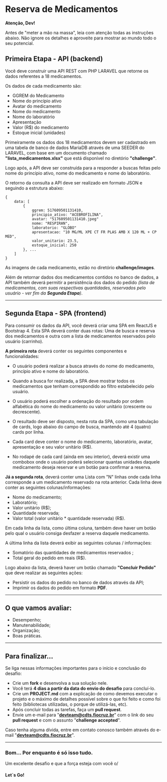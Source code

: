 # Reserva de Medicamentos

**Atenção, Dev!**

Antes de "meter a mão na massa", leia com atenção todas as instruções abaixo.
Não ignore os detalhes e aproveite para mostrar ao mundo todo o seu potencial.


## Primeira Etapa - API (backend)
Você deve construir uma API REST com PHP LARAVEL que retorne os dados referentes a 18 medicamentos.

Os dados de cada medicamento são:

- GGREM do Medicamento
- Nome do princípio ativo
- Avatar do medicamento
- Nome do medicamento
- Nome do laboratório
- Apresentação
- Valor (R$) do medicamento
- Estoque inicial (unidades)

Primeiramente os dados dos 18 medicamentos devem ser cadastrado em uma tabela de banco de dados MariaDB através de uma SEEDER do LARAVEL, com base em um documento chamado **"lista_medicamentos.xlsx"** que está disponível no diretório **"challenge"**.

Logo após, a API deve ser construída para a responder a buscas feitas pelo nome do princípio ativo, nome do medicamento e nome do laboratório.

O retorno da consulta a API deve ser realizado em formato JSON e seguindo a estrutura abaixo:

```
{
    data: [
        {
            ggrem: 517609501131410,
            principio_ativo: "ACEBROFILINA",
            avatar: "517609501131410.jpeg"
            nome: "RESPIRAN", 
            laboratorio: "GLOBO"
            apresentacao: "10 MG/ML XPE CT FR PLAS AMB X 120 ML + CP MED",
            valor_unitario: 23.5,
            estoque_inicial: 250
        }, ...
    ]
}
```
As imagens de cada medicamento, estão no diretório **challenge/images**.

Além de retornar dados dos medicamentos contidos no banco de dados, a API também deverá permitir a persistência dos dados do pedido *(lista de medicamentos, com suas respectivas quantidades, reservados pelo usuário - ver fim da **Segunda Etapa**)*.

___
## Segunda Etapa - SPA (frontend)

Para consumir os dados da API, você deverá criar uma SPA em ReactJS e Bootstrap 4.
Esta SPA deverá conter duas rotas: Uma de busca e reserva dos medicamentos e outra com a lista de medicamentos reservados pelo usuário (carrinho).  

**A primeira rota** deverá conter os seguintes componentes e funcionalidades:

- O usuário poderá realizar a busca através do nome do medicamento, princípio ativo e nome do laboratório.

- Quando a busca for realizada, a SPA deve mostrar todos os medicamentos que tenham correspondido ao filtro estabelecido pelo usuário.

- O usuário poderá escolher a ordenação do resultado por ordem alfabética do nome do medicamento ou valor unitário (crescente ou decrescente).

- O resultado deve ser disposto, nesta rota da SPA, como uma tabulação de cards, logo abaixo do campo de busca, mantendo até 4 (quatro) cards por linha.

- Cada card deve conter o nome do medicamento, laboratório, avatar, apresentação e seu valor unitário (R$).

- No rodapé de cada card (ainda em seu interior), deverá existir uma combobox onde o usuário poderá selecionar quantas unidades daquele medicamento deseja reservar e um botão para confirmar a reserva.

**Já a segunda rota**, deverá conter uma Lista com "N" linhas onde cada linha corresponde a um medicamento reservado na rota anterior. Cada linha deve conter as seguintes colunas/informações:

- Nome do medicamento;
- Laboratório;
- Valor unitário (R$);
- Quantidade reservada;
- Valor total (valor unitário * quantidade reservada) (R$).

Em cada linha da lista, como última coluna, também deve haver um botão pelo qual o usuário consiga desfazer a reserva daquele medicamento.

A última linha da lista deverá exibir as seguintes colunas / informações:
- Somatório das quantidades de medicamentos reservados ;
- Total geral do pedido em reais (R$).

Logo abaixo da lista, deverá haver um botão chamado **"Concluir Pedido"** que deve realizar as seguintes ações:

- Persistir os dados do pedido no banco de dados através da API;
- Imprimir os dados do pedido em formato **PDF**. 
___


## **O que vamos avaliar:**

- Desempenho;
- Manutenabilidade;
- Organização;
- Boas práticas.

___

## **Para finalizar...**
Se liga nessas informações importantes para o início e conclusão do desafio:

- Crie um **fork** e desenvolva a sua solução nele.
- Você terá **4 dias a partir da data do envio do desafio** para concluí-lo.
- Crie um **PROJECT.md** com a explicação de como devemos executar o projeto e o máximo de detalhes possível sobre o que foi feito e como foi feito (bibliotecas utilizadas, o porque de utilizá-las, etc).
- Após concluir todas as tarefas, faça um **pull request**.
- Envie um e-mail para "**devteam@cdts.fiocruz.br**" com o link do seu **pull request** e com o assunto "**challenge accepted**".

Caso tenha alguma dívida, entre em contato conosco também através do e-mail "**devteam@cdts.fiocruz.br**".

___
### **Bom... Por enquanto é só isso tudo.**

Um excelente desafio e que a força esteja com você o/
#### **Let`s Go!**
